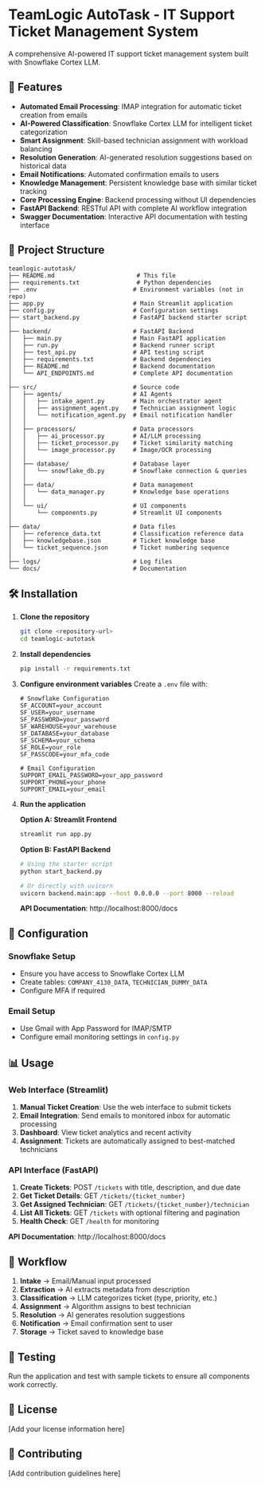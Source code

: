 # TeamLogic AutoTask - IT Support Ticket Management System

A comprehensive AI-powered IT support ticket management system built with Snowflake Cortex LLM.

## 🚀 Features

- **Automated Email Processing**: IMAP integration for automatic ticket creation from emails
- **AI-Powered Classification**: Snowflake Cortex LLM for intelligent ticket categorization
- **Smart Assignment**: Skill-based technician assignment with workload balancing
- **Resolution Generation**: AI-generated resolution suggestions based on historical data
- **Email Notifications**: Automated confirmation emails to users
- **Knowledge Management**: Persistent knowledge base with similar ticket tracking
- **Core Processing Engine**: Backend processing without UI dependencies
- **FastAPI Backend**: RESTful API with complete AI workflow integration
- **Swagger Documentation**: Interactive API documentation with testing interface

## 📁 Project Structure

```
teamlogic-autotask/
├── README.md                       # This file
├── requirements.txt                # Python dependencies
├── .env                           # Environment variables (not in repo)
├── app.py                         # Main Streamlit application
├── config.py                      # Configuration settings
├── start_backend.py               # FastAPI backend starter script
│
├── backend/                       # FastAPI Backend
│   ├── main.py                    # Main FastAPI application
│   ├── run.py                     # Backend runner script
│   ├── test_api.py                # API testing script
│   ├── requirements.txt           # Backend dependencies
│   ├── README.md                  # Backend documentation
│   └── API_ENDPOINTS.md           # Complete API documentation
│
├── src/                           # Source code
│   ├── agents/                    # AI Agents
│   │   ├── intake_agent.py        # Main orchestrator agent
│   │   ├── assignment_agent.py    # Technician assignment logic
│   │   └── notification_agent.py  # Email notification handler
│   │
│   ├── processors/                # Data processors
│   │   ├── ai_processor.py        # AI/LLM processing
│   │   ├── ticket_processor.py    # Ticket similarity matching
│   │   └── image_processor.py     # Image/OCR processing
│   │
│   ├── database/                  # Database layer
│   │   └── snowflake_db.py        # Snowflake connection & queries
│   │
│   ├── data/                      # Data management
│   │   └── data_manager.py        # Knowledge base operations
│   │
│   └── ui/                        # UI components
│       └── components.py          # Streamlit UI components
│
├── data/                          # Data files
│   ├── reference_data.txt         # Classification reference data
│   ├── knowledgebase.json         # Ticket knowledge base
│   └── ticket_sequence.json       # Ticket numbering sequence
│
├── logs/                          # Log files
└── docs/                          # Documentation
```

## 🛠️ Installation

1. **Clone the repository**
   ```bash
   git clone <repository-url>
   cd teamlogic-autotask
   ```

2. **Install dependencies**
   ```bash
   pip install -r requirements.txt
   ```

3. **Configure environment variables**
   Create a `.env` file with:
   ```env
   # Snowflake Configuration
   SF_ACCOUNT=your_account
   SF_USER=your_username
   SF_PASSWORD=your_password
   SF_WAREHOUSE=your_warehouse
   SF_DATABASE=your_database
   SF_SCHEMA=your_schema
   SF_ROLE=your_role
   SF_PASSCODE=your_mfa_code

   # Email Configuration
   SUPPORT_EMAIL_PASSWORD=your_app_password
   SUPPORT_PHONE=your_phone
   SUPPORT_EMAIL=your_email
   ```

4. **Run the application**
   
   **Option A: Streamlit Frontend**
   ```bash
   streamlit run app.py
   ```
   
   **Option B: FastAPI Backend**
   ```bash
   # Using the starter script
   python start_backend.py
   
   # Or directly with uvicorn
   uvicorn backend.main:app --host 0.0.0.0 --port 8000 --reload
   ```
   
   **API Documentation**: http://localhost:8000/docs

## 🔧 Configuration

### Snowflake Setup
- Ensure you have access to Snowflake Cortex LLM
- Create tables: `COMPANY_4130_DATA`, `TECHNICIAN_DUMMY_DATA`
- Configure MFA if required

### Email Setup
- Use Gmail with App Password for IMAP/SMTP
- Configure email monitoring settings in `config.py`

## 📊 Usage

### Web Interface (Streamlit)
1. **Manual Ticket Creation**: Use the web interface to submit tickets
2. **Email Integration**: Send emails to monitored inbox for automatic processing
3. **Dashboard**: View ticket analytics and recent activity
4. **Assignment**: Tickets are automatically assigned to best-matched technicians

### API Interface (FastAPI)
1. **Create Tickets**: POST `/tickets` with title, description, and due date
2. **Get Ticket Details**: GET `/tickets/{ticket_number}`
3. **Get Assigned Technician**: GET `/tickets/{ticket_number}/technician`
4. **List All Tickets**: GET `/tickets` with optional filtering and pagination
5. **Health Check**: GET `/health` for monitoring

**API Documentation**: http://localhost:8000/docs

## 🔄 Workflow

1. **Intake** → Email/Manual input processed
2. **Extraction** → AI extracts metadata from description
3. **Classification** → LLM categorizes ticket (type, priority, etc.)
4. **Assignment** → Algorithm assigns to best technician
5. **Resolution** → AI generates resolution suggestions
6. **Notification** → Email confirmation sent to user
7. **Storage** → Ticket saved to knowledge base

## 🧪 Testing

Run the application and test with sample tickets to ensure all components work correctly.

## 📝 License

[Add your license information here]

## 🤝 Contributing

[Add contribution guidelines here]
